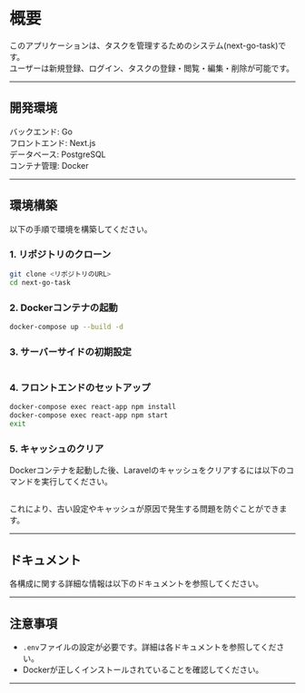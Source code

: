 # 概要
このアプリケーションは、タスクを管理するためのシステム(next-go-task)です。  
ユーザーは新規登録、ログイン、タスクの登録・閲覧・編集・削除が可能です。

---

## 開発環境
バックエンド: Go  
フロントエンド: Next.js  
データベース: PostgreSQL  
コンテナ管理: Docker  

---

## 環境構築

以下の手順で環境を構築してください。

### 1. リポジトリのクローン

```bash
git clone <リポジトリのURL>
cd next-go-task
```

### 2. Dockerコンテナの起動

```bash
docker-compose up --build -d
```

### 3. サーバーサイドの初期設定

```bash

```

### 4. フロントエンドのセットアップ

```bash
docker-compose exec react-app npm install
docker-compose exec react-app npm start
exit
```

### 5. キャッシュのクリア

Dockerコンテナを起動した後、Laravelのキャッシュをクリアするには以下のコマンドを実行してください。

```bash

```

これにより、古い設定やキャッシュが原因で発生する問題を防ぐことができます。

---

## ドキュメント

各構成に関する詳細な情報は以下のドキュメントを参照してください。

---

## 注意事項

- `.env`ファイルの設定が必要です。詳細は各ドキュメントを参照してください。
- Dockerが正しくインストールされていることを確認してください。

---

